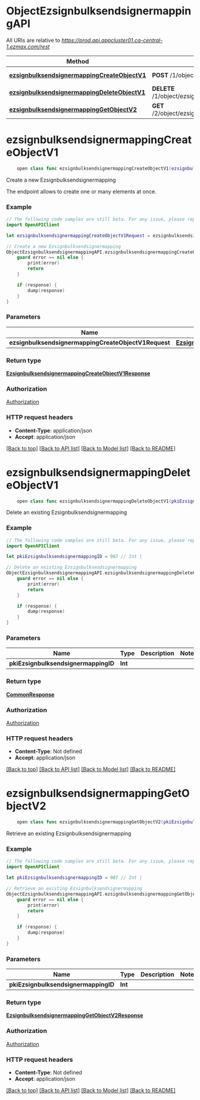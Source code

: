 # ObjectEzsignbulksendsignermappingAPI

All URIs are relative to *https://prod.api.appcluster01.ca-central-1.ezmax.com/rest*

Method | HTTP request | Description
------------- | ------------- | -------------
[**ezsignbulksendsignermappingCreateObjectV1**](ObjectEzsignbulksendsignermappingAPI.md#ezsignbulksendsignermappingcreateobjectv1) | **POST** /1/object/ezsignbulksendsignermapping | Create a new Ezsignbulksendsignermapping
[**ezsignbulksendsignermappingDeleteObjectV1**](ObjectEzsignbulksendsignermappingAPI.md#ezsignbulksendsignermappingdeleteobjectv1) | **DELETE** /1/object/ezsignbulksendsignermapping/{pkiEzsignbulksendsignermappingID} | Delete an existing Ezsignbulksendsignermapping
[**ezsignbulksendsignermappingGetObjectV2**](ObjectEzsignbulksendsignermappingAPI.md#ezsignbulksendsignermappinggetobjectv2) | **GET** /2/object/ezsignbulksendsignermapping/{pkiEzsignbulksendsignermappingID} | Retrieve an existing Ezsignbulksendsignermapping


# **ezsignbulksendsignermappingCreateObjectV1**
```swift
    open class func ezsignbulksendsignermappingCreateObjectV1(ezsignbulksendsignermappingCreateObjectV1Request: EzsignbulksendsignermappingCreateObjectV1Request, completion: @escaping (_ data: EzsignbulksendsignermappingCreateObjectV1Response?, _ error: Error?) -> Void)
```

Create a new Ezsignbulksendsignermapping

The endpoint allows to create one or many elements at once.

### Example
```swift
// The following code samples are still beta. For any issue, please report via http://github.com/OpenAPITools/openapi-generator/issues/new
import OpenAPIClient

let ezsignbulksendsignermappingCreateObjectV1Request = ezsignbulksendsignermapping-createObject-v1-Request(aObjEzsignbulksendsignermapping: [ezsignbulksendsignermapping-RequestCompound()]) // EzsignbulksendsignermappingCreateObjectV1Request | 

// Create a new Ezsignbulksendsignermapping
ObjectEzsignbulksendsignermappingAPI.ezsignbulksendsignermappingCreateObjectV1(ezsignbulksendsignermappingCreateObjectV1Request: ezsignbulksendsignermappingCreateObjectV1Request) { (response, error) in
    guard error == nil else {
        print(error)
        return
    }

    if (response) {
        dump(response)
    }
}
```

### Parameters

Name | Type | Description  | Notes
------------- | ------------- | ------------- | -------------
 **ezsignbulksendsignermappingCreateObjectV1Request** | [**EzsignbulksendsignermappingCreateObjectV1Request**](EzsignbulksendsignermappingCreateObjectV1Request.md) |  | 

### Return type

[**EzsignbulksendsignermappingCreateObjectV1Response**](EzsignbulksendsignermappingCreateObjectV1Response.md)

### Authorization

[Authorization](../README.md#Authorization)

### HTTP request headers

 - **Content-Type**: application/json
 - **Accept**: application/json

[[Back to top]](#) [[Back to API list]](../README.md#documentation-for-api-endpoints) [[Back to Model list]](../README.md#documentation-for-models) [[Back to README]](../README.md)

# **ezsignbulksendsignermappingDeleteObjectV1**
```swift
    open class func ezsignbulksendsignermappingDeleteObjectV1(pkiEzsignbulksendsignermappingID: Int, completion: @escaping (_ data: CommonResponse?, _ error: Error?) -> Void)
```

Delete an existing Ezsignbulksendsignermapping



### Example
```swift
// The following code samples are still beta. For any issue, please report via http://github.com/OpenAPITools/openapi-generator/issues/new
import OpenAPIClient

let pkiEzsignbulksendsignermappingID = 987 // Int | 

// Delete an existing Ezsignbulksendsignermapping
ObjectEzsignbulksendsignermappingAPI.ezsignbulksendsignermappingDeleteObjectV1(pkiEzsignbulksendsignermappingID: pkiEzsignbulksendsignermappingID) { (response, error) in
    guard error == nil else {
        print(error)
        return
    }

    if (response) {
        dump(response)
    }
}
```

### Parameters

Name | Type | Description  | Notes
------------- | ------------- | ------------- | -------------
 **pkiEzsignbulksendsignermappingID** | **Int** |  | 

### Return type

[**CommonResponse**](CommonResponse.md)

### Authorization

[Authorization](../README.md#Authorization)

### HTTP request headers

 - **Content-Type**: Not defined
 - **Accept**: application/json

[[Back to top]](#) [[Back to API list]](../README.md#documentation-for-api-endpoints) [[Back to Model list]](../README.md#documentation-for-models) [[Back to README]](../README.md)

# **ezsignbulksendsignermappingGetObjectV2**
```swift
    open class func ezsignbulksendsignermappingGetObjectV2(pkiEzsignbulksendsignermappingID: Int, completion: @escaping (_ data: EzsignbulksendsignermappingGetObjectV2Response?, _ error: Error?) -> Void)
```

Retrieve an existing Ezsignbulksendsignermapping



### Example
```swift
// The following code samples are still beta. For any issue, please report via http://github.com/OpenAPITools/openapi-generator/issues/new
import OpenAPIClient

let pkiEzsignbulksendsignermappingID = 987 // Int | 

// Retrieve an existing Ezsignbulksendsignermapping
ObjectEzsignbulksendsignermappingAPI.ezsignbulksendsignermappingGetObjectV2(pkiEzsignbulksendsignermappingID: pkiEzsignbulksendsignermappingID) { (response, error) in
    guard error == nil else {
        print(error)
        return
    }

    if (response) {
        dump(response)
    }
}
```

### Parameters

Name | Type | Description  | Notes
------------- | ------------- | ------------- | -------------
 **pkiEzsignbulksendsignermappingID** | **Int** |  | 

### Return type

[**EzsignbulksendsignermappingGetObjectV2Response**](EzsignbulksendsignermappingGetObjectV2Response.md)

### Authorization

[Authorization](../README.md#Authorization)

### HTTP request headers

 - **Content-Type**: Not defined
 - **Accept**: application/json

[[Back to top]](#) [[Back to API list]](../README.md#documentation-for-api-endpoints) [[Back to Model list]](../README.md#documentation-for-models) [[Back to README]](../README.md)

